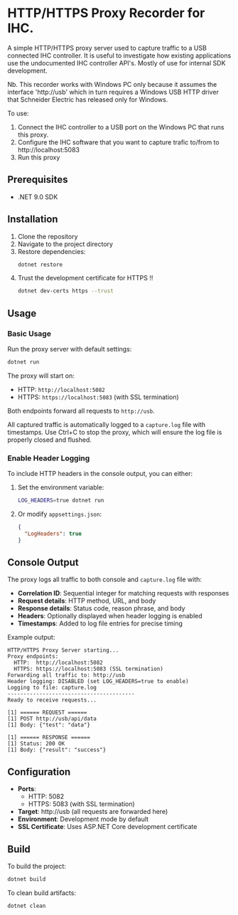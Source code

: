 # HTTP/HTTPS Proxy Recorder for IHC.

A simple HTTP/HTTPS proxy server used to capture traffic to a USB connected IHC controller. It is useful to investigate how existing applications
use the undocumented IHC controller API's. Mostly of use for internal SDK development.

Nb. This recorder works with Windows PC only because it assumes the interface 'http://usb' which in turn requires a Windows USB HTTP driver that Schneider Electric has released only for Windows.

To use:
1) Connect the IHC controller to a USB port on the Windows PC that runs this proxy.
2) Configure the IHC software that you want to capture trafic to/from to http://localhost:5083
3) Run this proxy

## Prerequisites

- .NET 9.0 SDK

## Installation

1. Clone the repository
2. Navigate to the project directory
3. Restore dependencies:
   ```bash
   dotnet restore
   ```
4. Trust the development certificate for HTTPS !!
   ```bash
   dotnet dev-certs https --trust
   ```

## Usage

### Basic Usage

Run the proxy server with default settings:
```bash
dotnet run
```

The proxy will start on:
- HTTP: `http://localhost:5082`
- HTTPS: `https://localhost:5083` (with SSL termination)

Both endpoints forward all requests to `http://usb`.

All captured traffic is automatically logged to a `capture.log` file with timestamps. Use Ctrl+C to stop the proxy, which will ensure the log file is properly closed and flushed.

### Enable Header Logging

To include HTTP headers in the console output, you can either:

1. Set the environment variable:
   ```bash
   LOG_HEADERS=true dotnet run
   ```

2. Or modify `appsettings.json`:
   ```json
   {
     "LogHeaders": true
   }
   ```

## Console Output

The proxy logs all traffic to both console and `capture.log` file with:
- **Correlation ID**: Sequential integer for matching requests with responses
- **Request details**: HTTP method, URL, and body
- **Response details**: Status code, reason phrase, and body
- **Headers**: Optionally displayed when header logging is enabled
- **Timestamps**: Added to log file entries for precise timing

Example output:
```
HTTP/HTTPS Proxy Server starting...
Proxy endpoints:
  HTTP:  http://localhost:5082
  HTTPS: https://localhost:5083 (SSL termination)
Forwarding all traffic to: http://usb
Header logging: DISABLED (set LOG_HEADERS=true to enable)
Logging to file: capture.log
----------------------------------------
Ready to receive requests...

[1] ====== REQUEST ======
[1] POST http://usb/api/data
[1] Body: {"test": "data"}

[1] ====== RESPONSE ======
[1] Status: 200 OK
[1] Body: {"result": "success"}
```

## Configuration

- **Ports**:
  - HTTP: 5082
  - HTTPS: 5083 (with SSL termination)
- **Target**: http://usb (all requests are forwarded here)
- **Environment**: Development mode by default
- **SSL Certificate**: Uses ASP.NET Core development certificate

## Build

To build the project:
```bash
dotnet build
```

To clean build artifacts:
```bash
dotnet clean
```
